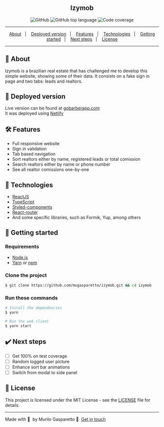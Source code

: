 <div align="center">
  <h2>Izymob</h2>
  <img alt="GitHub" src="https://img.shields.io/badge/license-MIT-green"> <img alt="GitHub top language" src="https://img.shields.io/github/languages/top/mugasparetto/gobarber-api"> <img alt="Code coverage" src="https://img.shields.io/badge/coverage-83.5%25-brightgreen" />
</div>

------------

<p align="center">
  <a href="#pencil-about">About</a>&nbsp;&nbsp;&nbsp;|&nbsp;&nbsp;&nbsp;
  <a href="#link-deployed-version">Deployed version</a>&nbsp;&nbsp;&nbsp;|&nbsp;&nbsp;&nbsp;
  <a href="#hammer_and_wrench-features">Features</a>&nbsp;&nbsp;&nbsp;|&nbsp;&nbsp;&nbsp;
  <a href="#space_invader-technologies">Technologies</a>&nbsp;&nbsp;&nbsp;|&nbsp;&nbsp;&nbsp;
  <a href="#rocket-getting-started">Getting started</a>&nbsp;&nbsp;&nbsp;|&nbsp;&nbsp;&nbsp;
    <a href="#heavy_check_mark-next-steps">Next steps</a>&nbsp;&nbsp;&nbsp;|&nbsp;&nbsp;&nbsp;
  <a href="#page_facing_up-license">License</a>
</p>

------------

## :pencil: About
Izymob is a brazilian real estate that has challenged me to develop this simple website, showing some of their data. It consists on a fake sign in page and two tabs: leads and realtors.

## :link: Deployed version
Live version can be found at [gobarberapp.com](https://gobarberapp.com/)<br />
It was deployed using [Netlify](https://www.netlify.com/)

## :hammer_and_wrench: Features
* Full responsive website
* Sign in validation
* Tab based navigation
* Sort realtors either by name, registered leads or total comission
* Search realtors either by name or phone number
* See all realtor comissions one-by-one

## :space_invader: Technologies
- [ReactJS](https://reactjs.org/)
- [TypeScript](https://www.typescriptlang.org/)
- [Styled-components](https://styled-components.com/)
- [React-router](https://reactrouter.com/)
- And some specific libraries, such as Formik, Yup, among others

## :rocket: Getting started

### Requirements
- [Node.js](https://nodejs.org/en/)
- [Yarn](https://classic.yarnpkg.com/) or [npm](https://www.npmjs.com/)

### Clone the project
```bash
$ git clone https://github.com/mugasparetto/izymob.git && cd izymob
```

### Run these commands
```bash
# Install the dependencies
$ yarn

# Run the web client
$ yarn start
```

## :heavy_check_mark: Next steps
- [ ] Get 100% on test coverage
- [ ] Random logged user picture
- [ ] Enhance sort bar animations
- [ ] Switch from modal to side panel

## :page_facing_up: License
This project is licensed under the MIT License - see the [LICENSE](LICENSE) file for details.

---

Made with 💜 &nbsp;by Murilo Gasparetto 👋 &nbsp;[Get in touch](https://www.linkedin.com/in/mugasparetto/)
